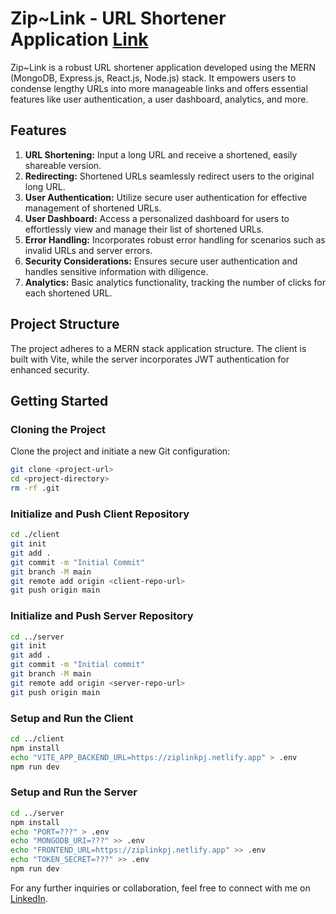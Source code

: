 # Zip~Link - URL Shortener Application [Link](https://ziplinkpj.netlify.app/)

Zip~Link is a robust URL shortener application developed using the MERN (MongoDB, Express.js, React.js, Node.js) stack. It empowers users to condense lengthy URLs into more manageable links and offers essential features like user authentication, a user dashboard, analytics, and more.

## Features

1. **URL Shortening:** Input a long URL and receive a shortened, easily shareable version.
2. **Redirecting:** Shortened URLs seamlessly redirect users to the original long URL.
3. **User Authentication:** Utilize secure user authentication for effective management of shortened URLs.
4. **User Dashboard:** Access a personalized dashboard for users to effortlessly view and manage their list of shortened URLs.
5. **Error Handling:** Incorporates robust error handling for scenarios such as invalid URLs and server errors.
6. **Security Considerations:** Ensures secure user authentication and handles sensitive information with diligence.
7. **Analytics:** Basic analytics functionality, tracking the number of clicks for each shortened URL.

## Project Structure

The project adheres to a MERN stack application structure. The client is built with Vite, while the server incorporates JWT authentication for enhanced security.

## Getting Started

### Cloning the Project

Clone the project and initiate a new Git configuration:

```bash
git clone <project-url>
cd <project-directory>
rm -rf .git
```

### Initialize and Push Client Repository

```bash
cd ./client
git init
git add .
git commit -m "Initial Commit"
git branch -M main
git remote add origin <client-repo-url>
git push origin main
```

### Initialize and Push Server Repository

```bash
cd ../server
git init
git add .
git commit -m "Initial commit"
git branch -M main
git remote add origin <server-repo-url>
git push origin main
```

### Setup and Run the Client

```bash
cd ../client
npm install
echo "VITE_APP_BACKEND_URL=https://ziplinkpj.netlify.app" > .env
npm run dev
```

### Setup and Run the Server

```bash
cd ../server
npm install
echo "PORT=???" > .env
echo "MONGODB_URI=???" >> .env
echo "FRONTEND_URL=https://ziplinkpj.netlify.app" >> .env
echo "TOKEN_SECRET=???" >> .env
npm run dev
```

For any further inquiries or collaboration, feel free to connect with me on [LinkedIn](https://www.linkedin.com/in/pranjal-sharma-93b4a01a4/).